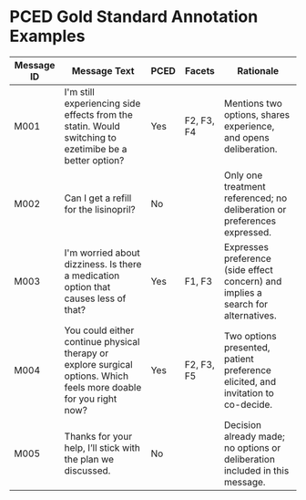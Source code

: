 # PCED Gold Standard Annotation Examples

| Message ID | Message Text | PCED | Facets | Rationale |
|------------|--------------|------|--------|-----------|
| M001 | I'm still experiencing side effects from the statin. Would switching to ezetimibe be a better option? | Yes | F2, F3, F4 | Mentions two options, shares experience, and opens deliberation. |
| M002 | Can I get a refill for the lisinopril? | No |  | Only one treatment referenced; no deliberation or preferences expressed. |
| M003 | I'm worried about dizziness. Is there a medication option that causes less of that? | Yes | F1, F3 | Expresses preference (side effect concern) and implies a search for alternatives. |
| M004 | You could either continue physical therapy or explore surgical options. Which feels more doable for you right now? | Yes | F2, F3, F5 | Two options presented, patient preference elicited, and invitation to co-decide. |
| M005 | Thanks for your help, I’ll stick with the plan we discussed. | No |  | Decision already made; no options or deliberation included in this message. |
